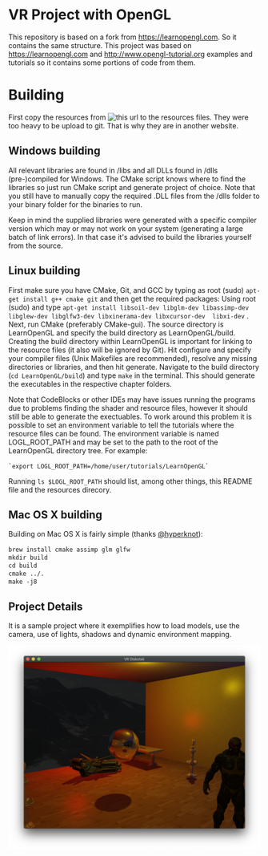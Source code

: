 # VR Project with OpenGL
This repository is based on a fork from https://learnopengl.com. So it contains the same structure.
This project was based on https://learnopengl.com and http://www.opengl-tutorial.org 
examples and tutorials so it contains some portions of code from them.

# Building
First copy the resources from ![this url](https://drive.google.com/drive/folders/18LIBy6WQD28gwQvQ5YUa9vdAtrDreN0S?usp=sharing) to the resources files. They were too heavy to be 
upload to git. That is why they are in another website.

## Windows building
All relevant libraries are found in /libs and all DLLs found in /dlls (pre-)compiled for Windows. 
The CMake script knows where to find the libraries so just run CMake script and generate project of choice.
Note that you still have to manually copy the required .DLL files from the /dlls folder to your binary folder for the binaries to run.

Keep in mind the supplied libraries were generated with a specific compiler version which may or may not work on your system (generating a large batch of link errors). In that case it's advised to build the libraries yourself from the source.

## Linux building
First make sure you have CMake, Git, and GCC by typing as root (sudo) `apt-get install g++ cmake git` and then get the required packages:
Using root (sudo) and type `apt-get install libsoil-dev libglm-dev libassimp-dev libglew-dev libglfw3-dev libxinerama-dev libxcursor-dev  libxi-dev` .
Next, run CMake (preferably CMake-gui). The source directory is LearnOpenGL and specify the build directory as LearnOpenGL/build. Creating the build directory within LearnOpenGL is important for linking to the resource files (it also will be ignored by Git). Hit configure and specify your compiler files (Unix Makefiles are recommended), resolve any missing directories or libraries, and then hit generate. Navigate to the build directory (`cd LearnOpenGL/build`) and type `make` in the terminal. This should generate the executables in the respective chapter folders.

Note that CodeBlocks or other IDEs may have issues running the programs due to problems finding the shader and resource files, however it should still be able to generate the exectuables. To work around this problem it is possible to set an environment variable to tell the tutorials where the resource files can be found. The environment variable is named LOGL_ROOT_PATH and may be set to the path to the root of the LearnOpenGL directory tree. For example:

    `export LOGL_ROOT_PATH=/home/user/tutorials/LearnOpenGL`

Running `ls $LOGL_ROOT_PATH` should list, among other things, this README file and the resources direcory.

## Mac OS X building
Building on Mac OS X is fairly simple (thanks [@hyperknot](https://github.com/hyperknot)):
```
brew install cmake assimp glm glfw
mkdir build
cd build
cmake ../.
make -j8
```

## Project Details

It is a sample project where it exemplifies how to load models, use the camera, use of lights, 
shadows and dynamic environment mapping.

![Example](https://github.com/joangerard/vr-project/blob/master/ex.png)

